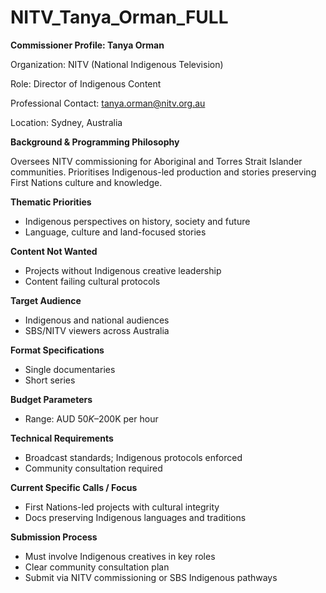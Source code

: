# NITV_Tanya_Orman_FULL

**Commissioner Profile: Tanya Orman**

Organization: NITV (National Indigenous Television)

Role: Director of Indigenous Content

Professional Contact: tanya.orman@nitv.org.au

Location: Sydney, Australia

**Background & Programming Philosophy**

Oversees NITV commissioning for Aboriginal and Torres Strait Islander communities. Prioritises Indigenous-led production and stories preserving First Nations culture and knowledge.

**Thematic Priorities**

- Indigenous perspectives on history, society and future
- Language, culture and land-focused stories

**Content Not Wanted**

- Projects without Indigenous creative leadership
- Content failing cultural protocols

**Target Audience**

- Indigenous and national audiences
- SBS/NITV viewers across Australia

**Format Specifications**

- Single documentaries
- Short series

**Budget Parameters**

- Range: AUD $50K–$200K per hour

**Technical Requirements**

- Broadcast standards; Indigenous protocols enforced
- Community consultation required

**Current Specific Calls / Focus**

- First Nations-led projects with cultural integrity
- Docs preserving Indigenous languages and traditions

**Submission Process**

- Must involve Indigenous creatives in key roles
- Clear community consultation plan
- Submit via NITV commissioning or SBS Indigenous pathways